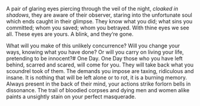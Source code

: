 ---
---

A pair of glaring eyes piercing through the veil of the night, 
*cloaked in shadows*, they are aware of their observer, 
staring into the unfortunate soul which ends caught in their glimpse. 
They know what you did; what sins you committed; whom you saved; whom you betrayed.
With thine eyes we see all.
These eyes are yours. 
A blink, and they‘re gone. 

What will you make of this unlikely concurrence?
Will you change your ways, knowing what you have done?
Or will you carry on living your life, pretending to be innocent?#
One Day. One Day those who you have left behind, scarred and scared, will come for you. 
They will take back what you scoundrel took of them. 
The demands you impose are taxing, ridiculous and insane. It is nothing that will be left alone or to rot, it is a burning memory. 
Always present in the back of their mind, your actions strike forlorn bells in dissonance. 
The trail of bloodied corpses and dying men and women alike paints a unsightly stain on your perfect masquerade. 
